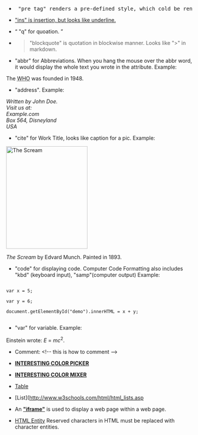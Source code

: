 * <pre> "pre tag" renders a pre-defined style, which cold be rendered differently across different compiler. </pre> 

* <ins> "ins" is insertion, but looks like underline. </ins>

* <q> "q" for quoation. </q>

* <blockquote> "blockquote" is quotation in blockwise manner. Looks like ">" in markdown. </blockquote>

* <p>"abbr" for Abbreviations. When you hang the mouse over the abbr word, it would display the whole text you wrote in the attribute. Example: </p> 
<p>The <abbr title="World Health Organization">WHO</abbr> was founded in 1948.</p>

* <p> "address". Example: <br/>
<address>
Written by John Doe.<br> 
Visit us at:<br>
Example.com<br>
Box 564, Disneyland<br>
USA
</address>

* "cite" for Work Title, looks like caption for a pic. Example:<br/>
<img src="http://www.edvardmunch.org/images/paintings/the-scream.jpg" width="220" height="277" alt="The Scream">
<p><cite>The Scream</cite> by Edvard Munch. Painted in 1893.</p>

* "code" for displaying code. Computer Code Formatting also includes "kbd" (keyboard input), "samp"(computer output) Example: <br/>
<code>
var x = 5;<br/>
var y = 6;<br/>
document.getElementById("demo").innerHTML = x + y;<br/>
</code>

* "var" for variable. Example:<br/>
<p>Einstein wrote: <var>E</var> = <var>m</var><var>c</var><sup>2</sup>.</p>

* Comment:  &lt;!-- this is how to comment --&gt;

* [**INTERESTING COLOR PICKER**](http://www.w3schools.com/colors/colors_picker.asp?colorhex=00FFFF)
* [**INTERESTING COLOR MIXER**](http://www.w3schools.com/colors/colors_mixer.asp?colorbottom=000000&colortop=FFFFFF)

* [Table](http://www.w3schools.com/html/html_tables.asp)
* [List](http://www.w3schools.com/html/html_lists.asp

* An [**"iframe"**](http://www.w3schools.com/html/html_iframe.asp) is used to display a web page within a web page.

* [HTML Entity](http://www.w3schools.com/html/html_entities.asp) Reserved characters in HTML must be replaced with character entities. 
